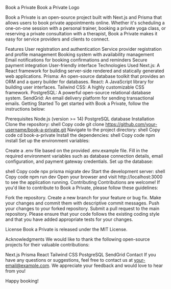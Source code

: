 Book a Private
Book a Private Logo

Book a Private is an open-source project built with Next.js and Prisma that allows users to book private appointments online. Whether it's scheduling a one-on-one session with a personal trainer, booking a private yoga class, or reserving a private consultation with a therapist, Book a Private makes it easy for service providers and clients to connect.

Features
User registration and authentication
Service provider registration and profile management
Booking system with availability management
Email notifications for booking confirmations and reminders
Secure payment integration
User-friendly interface
Technologies Used
Next.js: A React framework for building server-side rendered and statically generated web applications.
Prisma: An open-source database toolkit that provides an ORM and a query builder for databases.
React: A JavaScript library for building user interfaces.
Tailwind CSS: A highly customizable CSS framework.
PostgreSQL: A powerful open-source relational database system.
SendGrid: An email delivery platform for sending transactional emails.
Getting Started
To get started with Book a Private, follow the instructions below:

Prerequisites
Node.js (version >= 14)
PostgreSQL database
Installation
Clone the repository:
shell
Copy code
git clone https://github.com/your-username/book-a-private.git
Navigate to the project directory:
shell
Copy code
cd book-a-private
Install the dependencies:
shell
Copy code
npm install
Set up the environment variables:

Create a .env file based on the provided .env.example file.
Fill in the required environment variables such as database connection details, email configuration, and payment gateway credentials.
Set up the database:

shell
Copy code
npx prisma migrate dev
Start the development server:
shell
Copy code
npm run dev
Open your browser and visit http://localhost:3000 to see the application running.
Contributing
Contributions are welcome! If you'd like to contribute to Book a Private, please follow these guidelines:

Fork the repository.
Create a new branch for your feature or bug fix.
Make your changes and commit them with descriptive commit messages.
Push your changes to your forked repository.
Submit a pull request to the main repository.
Please ensure that your code follows the existing coding style and that you have added appropriate tests for your changes.

License
Book a Private is released under the MIT License.

Acknowledgments
We would like to thank the following open-source projects for their valuable contributions:

Next.js
Prisma
React
Tailwind CSS
PostgreSQL
SendGrid
Contact
If you have any questions or suggestions, feel free to contact us at your-email@example.com. We appreciate your feedback and would love to hear from you!

Happy booking!